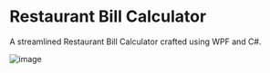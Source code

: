 # Restaurant Bill Calculator
A streamlined Restaurant Bill Calculator crafted using WPF and C#.

![image](https://github.com/NumbThumbStudios/Restaurant-Bill-Calculator/assets/54809923/e3c25079-c2ad-4814-974a-d202212672be)




